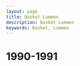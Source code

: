 ```yaml
---
layout: page
title: Basket Lummen
description: Basket Lummen
keywords: Basket, Lummen
---
```


# 1990-1991



